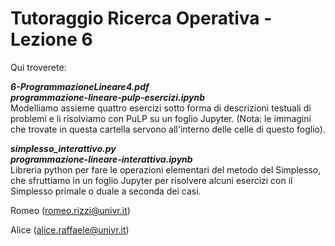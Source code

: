 # Tutoraggio Ricerca Operativa - Lezione 6 #

Qui troverete:

___6-ProgrammazioneLineare4.pdf___<br>
___programmazione-lineare-pulp-esercizi.ipynb___<br>
Modelliamo assieme quattro esercizi sotto forma di descrizioni testuali di problemi e li risolviamo con PuLP su un foglio Jupyter.
(Nota: le immagini che trovate in questa cartella servono all'interno delle celle di questo foglio).

___simplesso_interattivo.py___<br>
___programmazione-lineare-interattiva.ipynb___<br>
Libreria python per fare le operazioni elementari del metodo del Simplesso, che sfruttiamo in un foglio Jupyter per risolvere alcuni esercizi con il Simplesso primale o duale a seconda dei casi.

Romeo (romeo.rizzi@univr.it)

Alice (alice.raffaele@univr.it)
